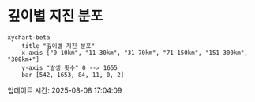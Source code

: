 # 깊이별 지진 분포

```mermaid
xychart-beta
    title "깊이별 지진 분포"
    x-axis ["0-10km", "11-30km", "31-70km", "71-150km", "151-300km", "300km+"]
    y-axis "발생 횟수" 0 --> 1655
    bar [542, 1653, 84, 11, 0, 2]
```

업데이트 시간: 2025-08-08 17:04:09
